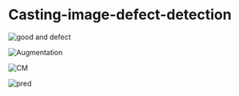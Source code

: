 # Casting-image-defect-detection
![good and defect](https://github.com/bhanukart/Casting-image-defect-detection/assets/21053943/7b77c1a9-fd90-43cf-9183-5ba9fffa80b0)

![Augmentation](https://github.com/bhanukart/Casting-image-defect-detection/assets/21053943/ef953609-28cb-497e-b517-5f06509f6747)

![CM](https://github.com/bhanukart/Casting-image-defect-detection/assets/21053943/dab3b3e5-2c8e-4463-b60f-ef999f0fe96e)

![pred](https://github.com/bhanukart/Casting-image-defect-detection/assets/21053943/17a086f7-9a02-4fef-9c33-fbca02595380)
